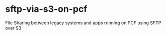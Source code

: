 # sftp-via-s3-on-pcf
File Sharing between legacy systems and apps running on PCF using SFTP over S3
